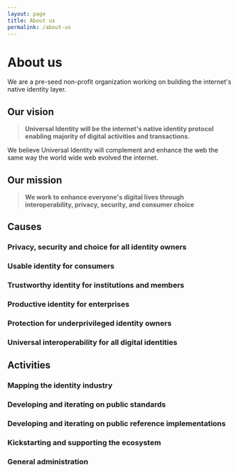 ```yaml
---
layout: page
title: About us
permalink: /about-us
---
```

# About us

We are a pre-seed non-profit organization working on building the internet's native identity layer.

## Our vision

> **Universal Identity will be the internet's native identity protocol enabling majority of digital activities and transactions.**

We believe Universal Identity will complement and enhance the web the same way the world wide web evolved the internet.

## Our mission

> **We work to enhance everyone's digital lives through interoperability, privacy, security, and consumer choice**

## Causes

### Privacy, security and choice for all identity owners

### Usable identity for consumers

### Trustworthy identity for institutions and members

### Productive identity for enterprises

### Protection for underprivileged identity owners

### Universal interoperability for all digital identities

## Activities

### Mapping the identity industry

### Developing and iterating on public standards

### Developing and iterating on public reference implementations

### Kickstarting and supporting the ecosystem

### General administration
